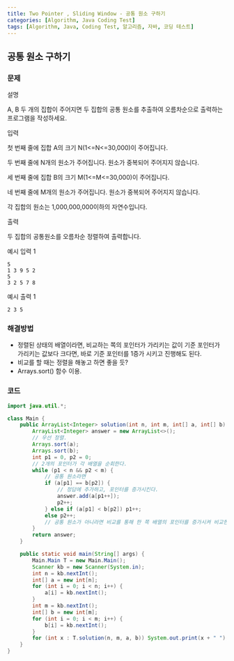 ```yaml
---
title: Two Pointer , Sliding Window - 공통 원소 구하기
categories: [Algorithm, Java Coding Test]
tags: [Algorithm, Java, Coding Test, 알고리즘, 자바, 코딩 테스트]
---
```


## 공통 원소 구하기 

### 문제

설명

A, B 두 개의 집합이 주어지면 두 집합의 공통 원소를 추출하여 오름차순으로 출력하는 프로그램을 작성하세요.

입력

첫 번째 줄에 집합 A의 크기 N(1<=N<=30,000)이 주어집니다.

두 번째 줄에 N개의 원소가 주어집니다. 원소가 중복되어 주어지지 않습니다.

세 번째 줄에 집합 B의 크기 M(1<=M<=30,000)이 주어집니다.

네 번째 줄에 M개의 원소가 주어집니다. 원소가 중복되어 주어지지 않습니다.

각 집합의 원소는 1,000,000,000이하의 자연수입니다.

출력

두 집합의 공통원소를 오름차순 정렬하여 출력합니다.

예시 입력 1

```
5
1 3 9 5 2
5
3 2 5 7 8

```

예시 출력 1

```
2 3 5
```


### 해결방법

- 정렬된 상태의 배열이라면, 비교하는 쪽의 포인터가 가리키는 값이
기준 포인터가 가리키는 값보다 크다면, 바로 기준 포인터를 1증가 시키고 진행해도 된다.
- 비교를 할 때는 정렬을 해놓고 하면 좋을 듯?
- Arrays.sort() 함수 이용.

### 코드

```java
import java.util.*;

class Main {
    public ArrayList<Integer> solution(int n, int m, int[] a, int[] b) {
        ArrayList<Integer> answer = new ArrayList<>();
        // 우선 정렬.
        Arrays.sort(a);
        Arrays.sort(b);
        int p1 = 0, p2 = 0;
        // 2개의 포인터가 각 배열을 순회한다.
        while (p1 < n && p2 < m) {
            // 공통 원소라면
            if (a[p1] == b[p2]) {
                // 정답에 추가하고, 포인터를 증가시킨다.
                answer.add(a[p1++]);
                p2++;
            } else if (a[p1] < b[p2]) p1++;
            else p2++;
            // 공통 원소가 아니라면 비교를 통해 한 쪽 배열의 포인터를 증가시켜 비교한다.
        }
        return answer;
    }

    public static void main(String[] args) {
        Main.Main T = new Main.Main();
        Scanner kb = new Scanner(System.in);
        int n = kb.nextInt();
        int[] a = new int[n];
        for (int i = 0; i < n; i++) {
            a[i] = kb.nextInt();
        }
        int m = kb.nextInt();
        int[] b = new int[m];
        for (int i = 0; i < m; i++) {
            b[i] = kb.nextInt();
        }
        for (int x : T.solution(n, m, a, b)) System.out.print(x + " ");
    }
}

```
